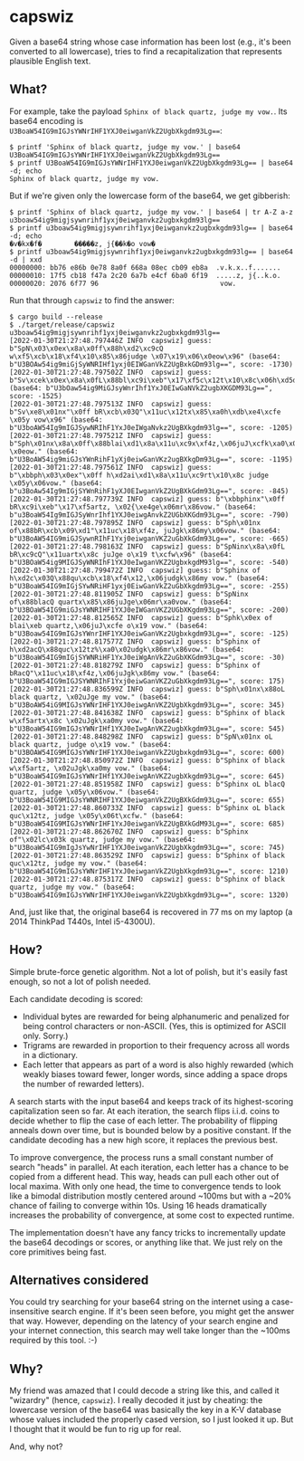 # capswiz

Given a base64 string whose case information has been lost (e.g., it's
been converted to all lowercase), tries to find a recapitalization that
represents plausible English text.

## What?

For example, take the payload `Sphinx of black quartz, judge my vow.`.
Its base64 encoding is `U3BoaW54IG9mIGJsYWNrIHF1YXJ0eiwganVkZ2UgbXkgdm93Lg==`:

```
$ printf 'Sphinx of black quartz, judge my vow.' | base64
U3BoaW54IG9mIGJsYWNrIHF1YXJ0eiwganVkZ2UgbXkgdm93Lg==
$ printf U3BoaW54IG9mIGJsYWNrIHF1YXJ0eiwganVkZ2UgbXkgdm93Lg== | base64 -d; echo
Sphinx of black quartz, judge my vow.
```

But if we're given only the lowercase form of the base64, we get gibberish:

```
$ printf 'Sphinx of black quartz, judge my vow.' | base64 | tr A-Z a-z
u3boaw54ig9migjsywnrihf1yxj0eiwganvkz2ugbxkgdm93lg==
$ printf u3boaw54ig9migjsywnrihf1yxj0eiwganvkz2ugbxkgdm93lg== | base64 -d; echo
�v�kx�f�        �����z, j{��k�o vow�
$ printf u3boaw54ig9migjsywnrihf1yxj0eiwganvkz2ugbxkgdm93lg== | base64 -d | xxd
00000000: bb76 e86b 0e78 8a0f 668a 08ec cb09 eb8a  .v.k.x..f.......
00000010: 17f5 cb18 f47a 2c20 6a7b e4cf 6ba0 6f19  .....z, j{..k.o.
00000020: 2076 6f77 96                              vow.
```

Run that through `capswiz` to find the answer:

```
$ cargo build --release
$ ./target/release/capswiz u3boaw54ig9migjsywnrihf1yxj0eiwganvkz2ugbxkgdm93lg==
[2022-01-30T21:27:48.797446Z INFO  capswiz] guess: b"SpN\x03\x0ex\x8a\x0ff\x88h\xd2\xc9cQ w\xf5\xcb\x18\xf4\x10\x85\x86judge \x07\x19\x06\x0eow\x96" (base64: b"U3BOAw54ig9miGjSyWNRIHf1yxj0EIWGanVkZ2UgBxkGDm93lg==", score: -1730)
[2022-01-30T21:27:48.797502Z INFO  capswiz] guess: b"Sv\xcek\x0ex\x8a\x0fL\x88bl\xc9i\xeb"\x17\xf5c\x12t\x10\x8c\x06h\xd5dgk\xa0mr\x86\x0c\xcfw." (base64: b"U3bOaw54ig9MiGJsyWnrIhf1YxJ0EIwGaNVkZ2ugbXKGDM93Lg==", score: -1525)
[2022-01-30T21:27:48.797513Z INFO  capswiz] guess: b"Sv\xe8\x01nx"\x0ff bR\xcb\x03Q"\x11uc\x12tx\x85\xa0h\xdb\xe4\xcfe \x05y vow\x96" (base64: b"U3boAW54Ig9mIGJSywNRIhF1YxJ0eIWgaNvkz2UgBXkgdm93lg==", score: -1205)
[2022-01-30T21:27:48.797521Z INFO  capswiz] guess: b"Sph\x01nx\x8a\x0ff\x88blai\xd1\x8a\x11u\xc9x\xf4z,\x06juJ\xcfk\xa0\x05y \x0eow." (base64: b"U3BoAW54ig9miGJsYWnRihF1yXj0eiwGanVKz2ugBXkgDm93Lg==", score: -1195)
[2022-01-30T21:27:48.797561Z INFO  capswiz] guess: b"\xbbph\x03\x0ex"\x0ff h\xd2ai\xd1\x8a\x11u\xc9rt\x10\x8c judge \x05y\x06vow." (base64: b"u3BoAw54Ig9mIGjSYWnRihF1yXJ0EIwganVkZ2UgBXkGdm93Lg==", score: -845)
[2022-01-30T21:27:48.797739Z INFO  capswiz] guess: b"\xbbphinx"\x0ff bR\xc9i\xeb"\x17\xf5artz, \x02{\xe4ge\x06mr\x86vow." (base64: b"u3BoaW54Ig9mIGJSyWnrIhf1YXJ0eiwgAnvkZ2UGbXKGdm93Lg==", score: -790)
[2022-01-30T21:27:48.797895Z INFO  capswiz] guess: b"Sph\x01nx of\x88bR\xcb\x09\xd1"\x11uc\x18\xf4z, juJgk\x86my\x06vow." (base64: b"U3BoAW54IG9miGJSywnRIhF1Yxj0eiwganVKZ2uGbXkGdm93Lg==", score: -665)
[2022-01-30T21:27:48.798163Z INFO  capswiz] guess: b"SpNinx\x8a\x0fL bR\xc9cQ"\x11uartx\x8c juJge o\x19 t\xcfw\x96" (base64: b"U3BOaW54ig9MIGJSyWNRIhF1YXJ0eIwganVKZ2UgbxkgdM93lg==", score: -540)
[2022-01-30T21:27:48.799472Z INFO  capswiz] guess: b"Sphinx of h\xd2c\x03Q\x88qu\xcb\x18\xf4\x12,\x06judgk\x86my vow." (base64: b"U3BoaW54IG9mIGjSYwNRiHF1yxj0EiwGanVkZ2uGbXkgdm93Lg==", score: -255)
[2022-01-30T21:27:48.811905Z INFO  capswiz] guess: b"SpNinx of\x88blacQ quartx\x85\x86juJge\x06mr\xa0vow." (base64: b"U3BOaW54IG9miGJsYWNRIHF1YXJ0eIWGanVKZ2UGbXKgdm93Lg==", score: -200)
[2022-01-30T21:27:48.812565Z INFO  capswiz] guess: b"Sphk\x0ex of blai\xeb quartz,\x06juJ\xcfe o\x19 vow." (base64: b"U3Boaw54IG9mIGJsYWnrIHF1YXJ0eiwGanVKz2Ugbxkgdm93Lg==", score: -125)
[2022-01-30T21:27:48.817577Z INFO  capswiz] guess: b"Sphinx of h\xd2acQ\x88quc\x12tz%\xa0\x02udgk\x86mr\x86vow." (base64: b"U3BoaW54IG9mIGjSYWNRiHF1YxJ0eiWgAnVkZ2uGbXKGdm93Lg==", score: -30)
[2022-01-30T21:27:48.818279Z INFO  capswiz] guess: b"Sphinx of bRacQ"\x11uc\x18\xf4z,\x06juJgk\x86my vow." (base64: b"U3BoaW54IG9mIGJSYWNRIhF1Yxj0eiwGanVKZ2uGbXkgdm93Lg==", score: 175)
[2022-01-30T21:27:48.836599Z INFO  capswiz] guess: b"Sph\x01nx\x88oL black quartz, \x02uJge my vow." (base64: b"U3BoAW54iG9MIGJsYWNrIHF1YXJ0eiwgAnVKZ2UgbXkgdm93Lg==", score: 345)
[2022-01-30T21:27:48.841638Z INFO  capswiz] guess: b"Sphinx of black w\xf5artx\x8c \x02uJgk\xa0my vow." (base64: b"U3BoaW54IG9mIGJsYWNrIHf1YXJ0eIwgAnVKZ2ugbXkgdm93Lg==", score: 545)
[2022-01-30T21:27:48.848298Z INFO  capswiz] guess: b"SpN\x01nx oL black quartz, judge o\x19 vow." (base64: b"U3BOAW54IG9MIGJsYWNrIHF1YXJ0eiwganVkZ2Ugbxkgdm93Lg==", score: 600)
[2022-01-30T21:27:48.850972Z INFO  capswiz] guess: b"Sphinx of black w\xf5artz, \x02uJgk\xa0my vow." (base64: b"U3BoaW54IG9mIGJsYWNrIHf1YXJ0eiwgAnVKZ2ugbXkgdm93Lg==", score: 645)
[2022-01-30T21:27:48.851958Z INFO  capswiz] guess: b"Sphinx oL blacQ quartz, judge \x05y\x06vow." (base64: b"U3BoaW54IG9MIGJsYWNRIHF1YXJ0eiwganVkZ2UgBXkGdm93Lg==", score: 655)
[2022-01-30T21:27:48.860733Z INFO  capswiz] guess: b"Sphinx oL black quc\x12tz, judge \x05y\x06t\xcfw." (base64: b"U3BoaW54IG9MIGJsYWNrIHF1YxJ0eiwganVkZ2UgBXkGdM93Lg==", score: 685)
[2022-01-30T21:27:48.862670Z INFO  capswiz] guess: b"Sphinx of"\x02lc\x03k quartz, judge my vow." (base64: b"U3BoaW54IG9mIgJsYwNrIHF1YXJ0eiwganVkZ2UgbXkgdm93Lg==", score: 745)
[2022-01-30T21:27:48.863529Z INFO  capswiz] guess: b"Sphinx of black quc\x12tz, judge my vow." (base64: b"U3BoaW54IG9mIGJsYWNrIHF1YxJ0eiwganVkZ2UgbXkgdm93Lg==", score: 1210)
[2022-01-30T21:27:48.875317Z INFO  capswiz] guess: b"Sphinx of black quartz, judge my vow." (base64: b"U3BoaW54IG9mIGJsYWNrIHF1YXJ0eiwganVkZ2UgbXkgdm93Lg==", score: 1320)
```

And, just like that, the original base64 is recovered in 77 ms on my
laptop (a 2014 ThinkPad T440s, Intel i5-4300U).

## How?

Simple brute-force genetic algorithm. Not a lot of polish, but it's
easily fast enough, so not a lot of polish needed.

Each candidate decoding is scored:

  - Individual bytes are rewarded for being alphanumeric and penalized
    for being control characters or non-ASCII. (Yes, this is optimized
    for ASCII only. Sorry.)
  - Trigrams are rewarded in proportion to their frequency across all
    words in a dictionary.
  - Each letter that appears as part of a word is also highly rewarded
    (which weakly biases toward fewer, longer words, since adding a
    space drops the number of rewarded letters).

A search starts with the input base64 and keeps track of its
highest-scoring capitalization seen so far. At each iteration, the
search flips i.i.d. coins to decide whether to flip the case of each
letter. The probability of flipping anneals down over time, but is
bounded below by a positive constant. If the candidate decoding has a
new high score, it replaces the previous best.

To improve convergence, the process runs a small constant number of
search "heads" in parallel. At each iteration, each letter has a chance
to be copied from a different head. This way, heads can pull each other
out of local maxima. With only one head, the time to convergence tends
to look like a bimodal distribution mostly centered around ~100ms but
with a ~20% chance of failing to converge within 10s. Using 16 heads
dramatically increases the probability of convergence, at some cost to
expected runtime.

The implementation doesn't have any fancy tricks to incrementally update
the base64 decodings or scores, or anything like that. We just rely on
the core primitives being fast.

## Alternatives considered

You could try searching for your base64 string on the internet using a
case-insensitive search engine. If it's been seen before, you might get
the answer that way. However, depending on the latency of your search
engine and your internet connection, this search may well take longer
than the ~100ms required by this tool. :-)

## Why?

My friend was amazed that I could decode a string like this, and called
it "wizardry" (hence, `capswiz`). I really decoded it just by cheating:
the lowercase version of the base64 was basically the key in a K-V
database whose values included the properly cased version, so I just
looked it up. But I thought that it would be fun to rig up for real.

And, why not?
